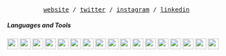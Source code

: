 <p align="center">
  <samp>
    <a target="_blank" href="https://bence.codes">website</a> /
    <a target="_blank" href="https://twitter.com/bencetxt">twitter</a> /
    <a target="_blank" href="https://instagram.com/bence.jpeg">instagram</a> /
    <a target="_blank" href="https://www.linkedin.com/in/bencepdf/">linkedin</a>
  </samp>
</p>

##### Languages and Tools

<p align="left" width="100%">
        <img height="25" src="https://cdn.jsdelivr.net/gh/devicons/devicon/icons/javascript/javascript-original.svg" />
        <img height="25" src="https://cdn.jsdelivr.net/gh/devicons/devicon/icons/typescript/typescript-original.svg" />
        <img height="25" src="https://www.gatsbyjs.com/Gatsby-Monogram.svg">
        <img height="25" src="https://cdn.jsdelivr.net/gh/devicons/devicon/icons/gatsbyjs/svelte-original.svg">
        <img height="25" src="https://cdn.jsdelivr.net/gh/devicons/devicon/icons/svelte/svelte-original.svg">
        <img height="25" src="https://cdn.jsdelivr.net/gh/devicons/devicon/icons/angularjs/angularjs-plain.svg">
        <img height="25" src="https://cdn.jsdelivr.net/gh/devicons/devicon/icons/nextjs/nextjs-original-wordmark.svg">
        <img height="25" src="https://cdn.jsdelivr.net/gh/devicons/devicon/icons/html5/html5-original.svg">
        <img height="25" src="https://cdn.jsdelivr.net/gh/devicons/devicon/icons/sass/sass-original.svg">
        <img height="25" src="https://cdn.jsdelivr.net/gh/devicons/devicon/icons/css3/css3-original.svg">
        <img height="25" src="https://cdn.jsdelivr.net/gh/devicons/devicon/icons/java/java-original.svg">
        <img height="25" src="https://cdn.jsdelivr.net/gh/devicons/devicon/icons/nodejs/nodejs-original.svg">
        <img height="25" src="https://cdn.jsdelivr.net/gh/devicons/devicon/icons/spring/spring-original.svg">
        <img height="25" src="https://cdn.jsdelivr.net/gh/devicons/devicon/icons/postgresql/postgresql-original.svg">
        <img height="25" src="https://cdn.jsdelivr.net/gh/devicons/devicon/icons/mongodb/mongodb-original-wordmark.svg">
        <img height="25" src="https://cdn.jsdelivr.net/gh/devicons/devicon/icons/docker/docker-original-wordmark.svg">
        <img height="25" src="https://cdn.jsdelivr.net/gh/devicons/devicon/icons/amazonwebservices/amazonwebservices-original-wordmark.svg">
</p>
